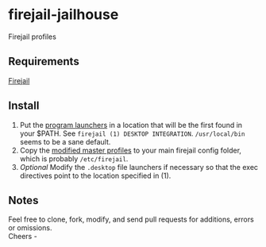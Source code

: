 # firejail-jailhouse  
Firejail profiles  
  
## Requirements  
[Firejail](https://github.com/netblue30/firejail)  
  
## Install  
1. Put the [program launchers](https://github.com/saildata/firejail-jailhouse/tree/master/usr/local/bin) in a location that will be the first found in your $PATH. See `firejail (1) DESKTOP INTEGRATION`. `/usr/local/bin` seems to be a sane default.  
2. Copy the [modified master profiles](https://github.com/saildata/firejail-jailhouse/tree/master/etc/firejail) to your main firejail config folder, which is probably `/etc/firejail`.
3. *Optional* Modify the `.desktop` file launchers if necessary so that the exec directives point to the location specified in (1).  
  
## Notes  
Feel free to clone, fork, modify, and send pull requests for additions, errors or omissions.  
Cheers -  
